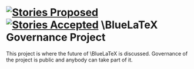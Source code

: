 [![Stories Proposed](https://badge.waffle.io/bluelatex/bluelatex.png?label=ready&title=Proposed)](https://waffle.io/bluelatex/bluelatex)
[![Stories Accepted](https://badge.waffle.io/bluelatex/bluelatex.png?label=ready&title=Accepted)](https://waffle.io/bluelatex/bluelatex)
\BlueLaTeX Governance Project
=============================

This project is where the future of \BlueLaTeX is discussed.
Governance of the project is public and anybody can take part of it.
